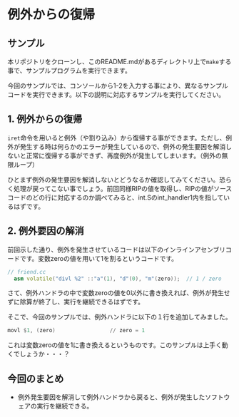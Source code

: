 
# 例外からの復帰

## サンプル
本リポジトリをクローンし、このREADME.mdがあるディレクトリ上で`make`する事で、サンプルプログラムを実行できます。

今回のサンプルでは、コンソールから1-2を入力する事により、異なるサンプルコードを実行できます。以下の説明に対応するサンプルを実行してください。


## 1. 例外からの復帰
`iret`命令を用いると例外（や割り込み）から復帰する事ができます。ただし、例外が発生する時は何らかのエラーが発生しているので、例外の発生要因を解消しないと正常に復帰する事ができず、再度例外が発生してしまいます。（例外の無限ループ）

ひとまず例外の発生要因を解消しないとどうなるか確認してみてください。恐らく処理が戻ってこない事でしょう。前回同様RIPの値を取得し、RIPの値がソースコードのどの行に対応するのか調べてみると、int.Sのint_handler1内を指しているはずです。

## 2. 例外要因の解消
前回示した通り、例外を発生させているコードは以下のインラインアセンブリコードです。変数zeroの値を用いて1を割るというコードです。

```cc
// friend.cc
  asm volatile("divl %2" ::"a"(1), "d"(0), "m"(zero));  // 1 / zero
```

さて、例外ハンドラの中で変数zeroの値を0以外に書き換えれば、例外が発生せずに除算が終了し、実行を継続できるはずです。

そこで、今回のサンプルでは、例外ハンドラに以下の１行を追加してみました。

```asm
movl $1, (zero)                 // zero = 1
```
これは変数zeroの値を1に書き換えるというものです。このサンプルは上手く動くでしょうか・・・？


## 今回のまとめ
- 例外発生要因を解消して例外ハンドラから戻ると、例外が発生したソフトウェアの実行を継続できる。